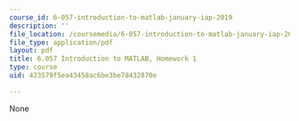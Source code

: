 ```yaml
---
course_id: 6-057-introduction-to-matlab-january-iap-2019
description: ''
file_location: /coursemedia/6-057-introduction-to-matlab-january-iap-2019/423579f5ea43458ac6be3be78432870e_MIT6_057IAP19_hw1.pdf
file_type: application/pdf
layout: pdf
title: 6.057 Introduction to MATLAB, Homework 1
type: course
uid: 423579f5ea43458ac6be3be78432870e

---
```

None